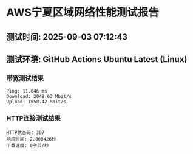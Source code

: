 # AWS宁夏区域网络性能测试报告
## 测试时间: 2025-09-03 07:12:43
## 测试环境: GitHub Actions Ubuntu Latest (Linux)

### 带宽测试结果
```
Ping: 11.046 ms
Download: 2048.63 Mbit/s
Upload: 1650.42 Mbit/s
```

### HTTP连接测试结果
```
HTTP状态码: 307
响应时间: 2.800426秒
下载速度: 0字节/秒
```

